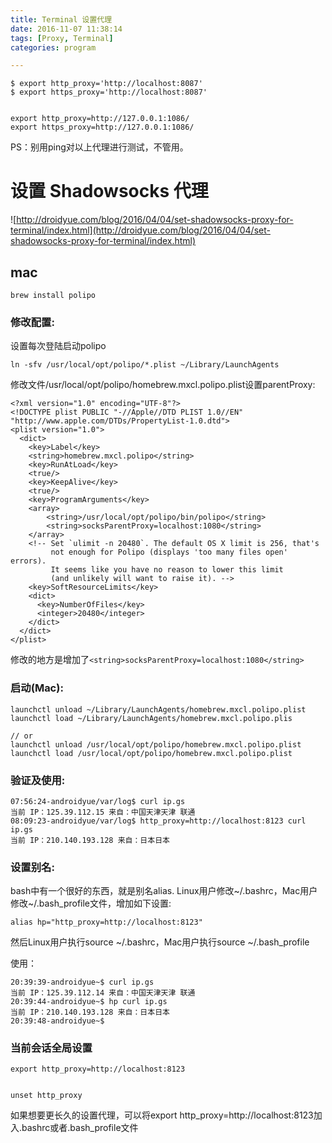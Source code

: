 ```yaml
---
title: Terminal 设置代理
date: 2016-11-07 11:38:14
tags: [Proxy, Terminal]
categories: program

---
```



	$ export http_proxy='http://localhost:8087'
	$ export https_proxy='http://localhost:8087'


	export http_proxy=http://127.0.0.1:1086/
	export https_proxy=http://127.0.0.1:1086/


PS：别用ping对以上代理进行测试，不管用。


# 设置 Shadowsocks 代理

![http://droidyue.com/blog/2016/04/04/set-shadowsocks-proxy-for-terminal/index.html](http://droidyue.com/blog/2016/04/04/set-shadowsocks-proxy-for-terminal/index.html)

## mac

```
brew install polipo
```

### 修改配置:

设置每次登陆启动polipo

```
ln -sfv /usr/local/opt/polipo/*.plist ~/Library/LaunchAgents
```

修改文件/usr/local/opt/polipo/homebrew.mxcl.polipo.plist设置parentProxy:
```
<?xml version="1.0" encoding="UTF-8"?>
<!DOCTYPE plist PUBLIC "-//Apple//DTD PLIST 1.0//EN" "http://www.apple.com/DTDs/PropertyList-1.0.dtd">
<plist version="1.0">
  <dict>
    <key>Label</key>
    <string>homebrew.mxcl.polipo</string>
    <key>RunAtLoad</key>
    <true/>
    <key>KeepAlive</key>
    <true/>
    <key>ProgramArguments</key>
    <array>
        <string>/usr/local/opt/polipo/bin/polipo</string>
        <string>socksParentProxy=localhost:1080</string>
    </array>
    <!-- Set `ulimit -n 20480`. The default OS X limit is 256, that's
         not enough for Polipo (displays 'too many files open' errors).
         It seems like you have no reason to lower this limit
         (and unlikely will want to raise it). -->
    <key>SoftResourceLimits</key>
    <dict>
      <key>NumberOfFiles</key>
      <integer>20480</integer>
    </dict>
  </dict>
</plist>
```

修改的地方是增加了`<string>socksParentProxy=localhost:1080</string>`

### 启动(Mac):
```
launchctl unload ~/Library/LaunchAgents/homebrew.mxcl.polipo.plist
launchctl load ~/Library/LaunchAgents/homebrew.mxcl.polipo.plis

// or
launchctl unload /usr/local/opt/polipo/homebrew.mxcl.polipo.plist
launchctl load /usr/local/opt/polipo/homebrew.mxcl.polipo.plist
```

### 验证及使用:

```
07:56:24-androidyue/var/log$ curl ip.gs
当前 IP：125.39.112.15 来自：中国天津天津 联通
08:09:23-androidyue/var/log$ http_proxy=http://localhost:8123 curl ip.gs
当前 IP：210.140.193.128 来自：日本日本
```

### 设置别名:

bash中有一个很好的东西，就是别名alias. Linux用户修改~/.bashrc，Mac用户修改~/.bash_profile文件，增加如下设置:

```
alias hp="http_proxy=http://localhost:8123"
```

然后Linux用户执行source ~/.bashrc，Mac用户执行source ~/.bash_profile

使用：
```
20:39:39-androidyue~$ curl ip.gs
当前 IP：125.39.112.14 来自：中国天津天津 联通
20:39:44-androidyue~$ hp curl ip.gs
当前 IP：210.140.193.128 来自：日本日本 
20:39:48-androidyue~$ 
```

### 当前会话全局设置

```
export http_proxy=http://localhost:8123


unset http_proxy
```

如果想要更长久的设置代理，可以将export http_proxy=http://localhost:8123加入.bashrc或者.bash_profile文件

